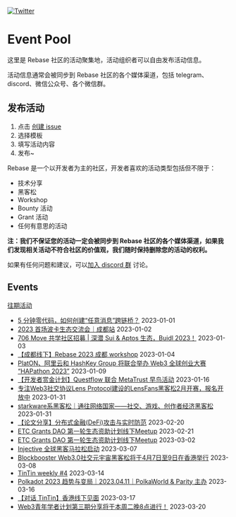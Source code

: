 [![Twitter](https://img.shields.io/twitter/url?label=Rebase&url=https%3A%2F%2Ftwitter.com%2FRebaseCommunity)](https://twitter.com/RebaseCommunity)

# Event Pool

这里是 Rebase 社区的活动聚集地，活动组织者可以自由发布活动信息。

活动信息通常会被同步到 Rebase 社区的各个媒体渠道，包括 telegram、discord、微信公众号、各个微信群。

## 发布活动

1. 点击 [创建 issue](https://github.com/rebase-network/event-pool/issues/new/choose)
2. 选择模板
3. 填写活动内容
4. 发布~

Rebase 是一个以开发者为主的社区，开发者喜欢的活动类型包括但不限于：

- 技术分享
- 黑客松
- Workshop
- Bounty 活动
- Grant 活动
- 任何有意思的活动

**注：我们不保证您的活动一定会被同步到 Rebase 社区的各个媒体渠道，如果我们发现相关活动不符合社区的价值观，我们随时保持删除您的活动的权利。**

如果有任何问题和建议，可以[加入 discord 群](https://discord.gg/c6BfH8JQn6) 讨论。

## Events

[往期活动](./events.md)

- [5 分钟零代码，如何创建“任意消息”跨链桥？](https://github.com/rebase-network/event-pool/issues/81) 2023-01-01
- [2023 首场波卡生态交流会｜成都站](https://github.com/rebase-network/event-pool/issues/82) 2023-01-02
- [706 Move 共学社区招募 | 深潜 Sui & Aptos 生态，Buidl 2023！](https://github.com/rebase-network/event-pool/issues/83) 2023-01-03
- [【成都线下】Rebase 2023 成都 workshop](https://github.com/rebase-network/event-pool/issues/84) 2023-01-04
- [PlatON、阿里云和 HashKey Group 将联合举办 Web3 全球创业大赛 “HAPathon 2023”](https://github.com/rebase-network/event-pool/issues/85) 2023-01-09
- [【开发者赏金计划】Questflow 联合 MetaTrust 早鸟活动](https://github.com/rebase-network/event-pool/issues/86) 2023-01-16
- [专注Web3社交协议Lens Protocol建设的LensFans黑客松2月开赛，报名开放中](https://github.com/rebase-network/event-pool/issues/87) 2023-01-31
- [starkware系黑客松｜通往网络国家——社交、游戏、创作者经济黑客松](https://github.com/rebase-network/event-pool/issues/88) 2023-01-31
- [【论文分享】分布式金融(DeFi)攻击与实时防范](https://github.com/rebase-network/event-pool/issues/90) 2023-02-20
- [ETC Grants DAO 第一轮生态资助计划线下Meetup](https://github.com/rebase-network/event-pool/issues/91) 2023-02-21
- [ETC Grants DAO 第一轮生态资助计划线下Meetup](https://github.com/rebase-network/event-pool/issues/92) 2023-03-02
- [Injective 全球黑客马拉松启动](https://github.com/rebase-network/event-pool/issues/93) 2023-03-07
- [Blockbooster Web3.0社交元宇宙黑客松将于4月7日至9日在香港举行](https://github.com/rebase-network/event-pool/issues/94) 2023-03-08
- [ TinTin weekly #4](https://github.com/rebase-network/event-pool/issues/95) 2023-03-14
- [Polkadot 2023 趋势与变局｜2023.04.11｜PolkaWorld & Parity 主办](https://github.com/rebase-network/event-pool/issues/96) 2023-03-16
- [【对话 TinTin】香港线下见面](https://github.com/rebase-network/event-pool/issues/97) 2023-03-17
- [Web3青年学者计划第三期分享将于本周二晚8点进行！](https://github.com/rebase-network/event-pool/issues/98) 2023-03-20
